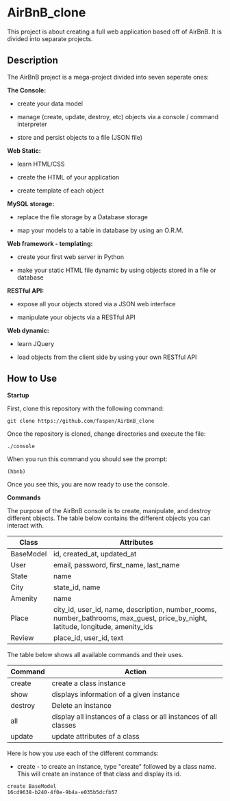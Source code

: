 # AirBnB_clone

This project is about creating a full web application based off of AirBnB. It is divided into separate projects.

## Description

The AirBnB project is a mega-project divided into seven seperate ones:

**The Console:**

* create your data model

* manage (create, update, destroy, etc) objects via a console / command interpreter

* store and persist objects to a file (JSON file)

**Web Static:**

* learn HTML/CSS

* create the HTML of your application

* create template of each object

**MySQL storage:**

* replace the file storage by a Database storage

* map your models to a table in database by using an O.R.M.

**Web framework - templating:**

* create your first web server in Python

* make your static HTML file dynamic by using objects stored in a file or database

**RESTful API:**

* expose all your objects stored via a JSON web interface

* manipulate your objects via a RESTful API

**Web dynamic:**

* learn JQuery

* load objects from the client side by using your own RESTful API

## How to Use

**Startup**

First, clone this repository with the following command:

```shell
git clone https://github.com/faspen/AirBnB_clone
```

Once the repository is cloned, change directories and execute the file:

```shell
./console
```

When you run this command you should see the prompt:

```shell
(hbnb)
```

Once you see this, you are now ready to use the console.

**Commands**

The purpose of the AirBnB console is to create, manipulate, and destroy different objects. The table below contains the different objects you can interact with.

| Class | Attributes |
| ------ | ------ |
| BaseModel | id, created_at, updated_at |
| User | email, password, first_name, last_name |
| State | name |
| City | state_id, name |
| Amenity | name |
| Place | city_id, user_id, name, description, number_rooms, number_bathrooms, max_guest, price_by_night, latitude, longitude, amenity_ids |
| Review | place_id, user_id, text |

The table below shows all available commands and their uses.

| Command | Action |
| ------ | ------ |
| create | create a class instance |
| show | displays information of a given instance |
| destroy | Delete an instance |
| all | display all instances of a class or all instances of all classes |
| update | update attributes of a class |

Here is how you use each of the different commands:

* create - to create an instance, type "create" followed by a class name. This will create an instance of that class and display its id.

```shell
create BaseModel
16cd9638-b240-4f0e-9b4a-e035b5dcfb57
